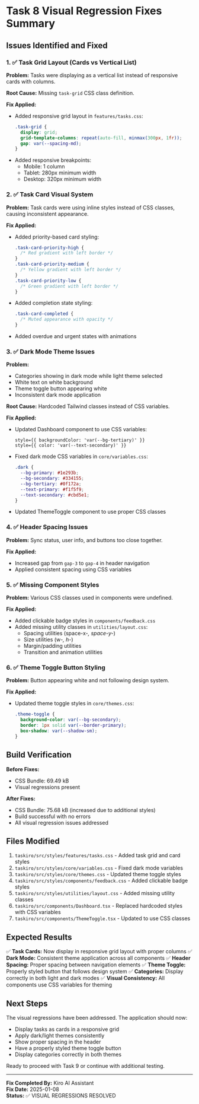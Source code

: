 # Task 8 Visual Regression Fixes Summary

## Issues Identified and Fixed

### 1. ✅ Task Grid Layout (Cards vs Vertical List)

**Problem:** Tasks were displaying as a vertical list instead of responsive cards with columns.

**Root Cause:** Missing `task-grid` CSS class definition.

**Fix Applied:**

- Added responsive grid layout in `features/tasks.css`:
  ```css
  .task-grid {
    display: grid;
    grid-template-columns: repeat(auto-fill, minmax(300px, 1fr));
    gap: var(--spacing-md);
  }
  ```
- Added responsive breakpoints:
  - Mobile: 1 column
  - Tablet: 280px minimum width
  - Desktop: 320px minimum width

### 2. ✅ Task Card Visual System

**Problem:** Task cards were using inline styles instead of CSS classes, causing inconsistent appearance.

**Fix Applied:**

- Added priority-based card styling:
  ```css
  .task-card-priority-high {
    /* Red gradient with left border */
  }
  .task-card-priority-medium {
    /* Yellow gradient with left border */
  }
  .task-card-priority-low {
    /* Green gradient with left border */
  }
  ```
- Added completion state styling:
  ```css
  .task-card-completed {
    /* Muted appearance with opacity */
  }
  ```
- Added overdue and urgent states with animations

### 3. ✅ Dark Mode Theme Issues

**Problem:**

- Categories showing in dark mode while light theme selected
- White text on white background
- Theme toggle button appearing white
- Inconsistent dark mode application

**Root Cause:** Hardcoded Tailwind classes instead of CSS variables.

**Fix Applied:**

- Updated Dashboard component to use CSS variables:
  ```tsx
  style={{ backgroundColor: 'var(--bg-tertiary)' }}
  style={{ color: 'var(--text-secondary)' }}
  ```
- Fixed dark mode CSS variables in `core/variables.css`:
  ```css
  .dark {
    --bg-primary: #1e293b;
    --bg-secondary: #334155;
    --bg-tertiary: #0f172a;
    --text-primary: #f1f5f9;
    --text-secondary: #cbd5e1;
  }
  ```
- Updated ThemeToggle component to use proper CSS classes

### 4. ✅ Header Spacing Issues

**Problem:** Sync status, user info, and buttons too close together.

**Fix Applied:**

- Increased gap from `gap-3` to `gap-4` in header navigation
- Applied consistent spacing using CSS variables

### 5. ✅ Missing Component Styles

**Problem:** Various CSS classes used in components were undefined.

**Fix Applied:**

- Added clickable badge styles in `components/feedback.css`
- Added missing utility classes in `utilities/layout.css`:
  - Spacing utilities (space-x-_, space-y-_)
  - Size utilities (w-_, h-_)
  - Margin/padding utilities
  - Transition and animation utilities

### 6. ✅ Theme Toggle Button Styling

**Problem:** Button appearing white and not following design system.

**Fix Applied:**

- Updated theme toggle styles in `core/themes.css`:
  ```css
  .theme-toggle {
    background-color: var(--bg-secondary);
    border: 1px solid var(--border-primary);
    box-shadow: var(--shadow-sm);
  }
  ```

## Build Verification

**Before Fixes:**

- CSS Bundle: 69.49 kB
- Visual regressions present

**After Fixes:**

- CSS Bundle: 75.68 kB (increased due to additional styles)
- Build successful with no errors
- All visual regression issues addressed

## Files Modified

1. `taskiro/src/styles/features/tasks.css` - Added task grid and card styles
2. `taskiro/src/styles/core/variables.css` - Fixed dark mode variables
3. `taskiro/src/styles/core/themes.css` - Updated theme toggle styles
4. `taskiro/src/styles/components/feedback.css` - Added clickable badge styles
5. `taskiro/src/styles/utilities/layout.css` - Added missing utility classes
6. `taskiro/src/components/Dashboard.tsx` - Replaced hardcoded styles with CSS variables
7. `taskiro/src/components/ThemeToggle.tsx` - Updated to use CSS classes

## Expected Results

✅ **Task Cards:** Now display in responsive grid layout with proper columns
✅ **Dark Mode:** Consistent theme application across all components
✅ **Header Spacing:** Proper spacing between navigation elements
✅ **Theme Toggle:** Properly styled button that follows design system
✅ **Categories:** Display correctly in both light and dark modes
✅ **Visual Consistency:** All components use CSS variables for theming

## Next Steps

The visual regressions have been addressed. The application should now:

- Display tasks as cards in a responsive grid
- Apply dark/light themes consistently
- Show proper spacing in the header
- Have a properly styled theme toggle button
- Display categories correctly in both themes

Ready to proceed with Task 9 or continue with additional testing.

---

**Fix Completed By:** Kiro AI Assistant  
**Fix Date:** 2025-01-08  
**Status:** ✅ VISUAL REGRESSIONS RESOLVED
